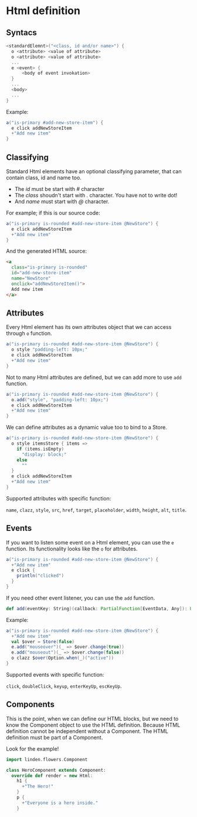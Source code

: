 # Html definition

## Syntacs

``` scala
<standardElemnt>("<class, id and/or name>") {
  o <attribute> <value of attribute>
  o <attribute> <value of attribute>
  ...
  e <event> {
      <body of event invokation>
  }
  ...
  <body>
  ...
}
```

Example:
``` scala
a("is-primary #add-new-store-item") {
  e click addNewStoreItem
  +"Add new item"
}
```

## Classifying

Standard Html elements have an optional classifying parameter, that can contain class, id and name too.

 - The *id* must be start with *#* character
 - The *class* shoudn't start with *.* character. You have not to write dot!
 - And *name* must start with *@* character.

For example; if this is our source code:
``` scala
a("is-primary is-rounded #add-new-store-item @NewStore") {
  e click addNewStoreItem
  +"Add new item"
}
```
And the generated HTML source:
``` html
<a
  class="is-primary is-rounded"
  id="add-new-store-item"
  name="NewStore"
  onclick="addNewStoreItem()">
  Add new item
</a>
```

## Attributes

Every Html element has its own attributes object that we can access through `o` function.

``` scala
a("is-primary is-rounded #add-new-store-item @NewStore") {
  o style "padding-left: 10px;"
  e click addNewStoreItem
  +"Add new item"
}
```

Not to many Html attributes are defined, but we can add more to use `add` function.

``` scala
a("is-primary is-rounded #add-new-store-item @NewStore") {
  o.add("style", "padding-left: 10px;")
  e click addNewStoreItem
  +"Add new item"
}
```

We can define attributes as a dynamic value too to bind to a Store.

``` scala
a("is-primary is-rounded #add-new-store-item @NewStore") {
  o style itemsStore { items =>
    if (items.isEmpty)
      "display: block;"
    else
      ""
  }
  e click addNewStoreItem
  +"Add new item"
}
```

Supported attributes with specific function:

`name`, `clazz`, `style`, `src`, `href`, `target`, `placeholder`, `width`, `height`, `alt`, `title`.

## Events

If you want to listen some event on a Html element, you can use the `e` function. Its functionality looks like the `o` for attributes.

``` scala
a("is-primary is-rounded #add-new-store-item @NewStore") {
  +"Add new item"
  e click {
    println("clicked")
  }
}
```

If you need other event listener, you can use the `add` function.

``` scala
def add(eventKey: String)(callback: PartialFunction[EventData, Any]): Unit
```

Example:

``` scala
a("is-primary is-rounded #add-new-store-item @NewStore") {
  +"Add new item"
  val $over = Store(false)
  e.add("mouseover")(_ => $over.change(true))
  e.add("mouseout")(_ => $over.change(false))
  o clazz $over(Option.when(_)("active"))
}
```

Supported events with specific function:

`click`, `doubleClick`, `keyup`, `enterKeyUp`, `escKeyUp`.

## Components

This is the point, when we can define our HTML blocks, but we need to know the Component object to use the HTML definition. Because HTML definition cannot be independent without a Component. The HTML definition must be part of a Component.

Look for the example!

``` scala
import linden.flowers.Component

class HeroComponent extends Component:
  override def render = new Html:
    h1 {
      +"The Hero!"
    }
    p {
      +"Everyone is a hero inside."
    }
```
